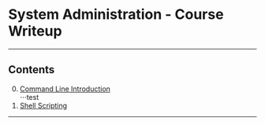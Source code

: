 # System Administration - Course Writeup

---------------
## Contents

0. [Command Line Introduction](./Command_Line_Introduction)  
  ⋅⋅⋅test
1. [Shell Scripting](./Shell_Scripting)

---------------
